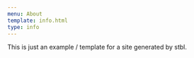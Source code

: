 ```yaml
---
menu: About
template: info.html
type: info
---
```

This is just an example / template for a site generated by stbl.


